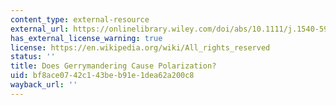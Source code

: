 ```yaml
---
content_type: external-resource
external_url: https://onlinelibrary.wiley.com/doi/abs/10.1111/j.1540-5907.2009.00393.x
has_external_license_warning: true
license: https://en.wikipedia.org/wiki/All_rights_reserved
status: ''
title: Does Gerrymandering Cause Polarization?
uid: bf8ace07-42c1-43be-b91e-1dea62a200c8
wayback_url: ''
---
```

